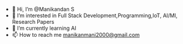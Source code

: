- 👋 Hi, I’m @Manikandan S
- 👀 I’m interested in Full Stack Development,Programming,IoT, AI/Ml, Research Papers
- 🌱 I’m currently learning AI
- 📫 How to reach me manikanmani2000@gmail.com

<!---
ManikandanS8377/ManikandanS8377 is a ✨ special ✨ repository because its `README.md` (this file) appears on your GitHub profile.
You can click the Preview link to take a look at your changes.
--->

